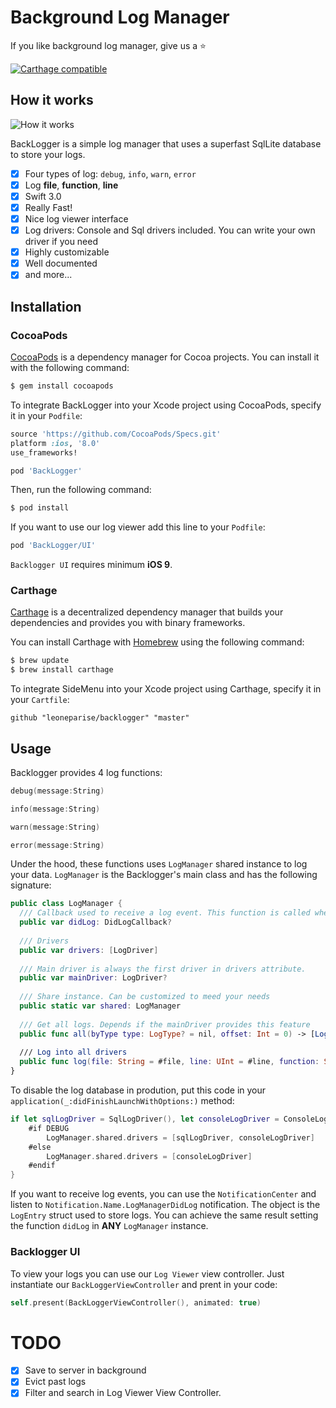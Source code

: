 # Background Log Manager
If you like background log manager, give us a ⭐️

[![Carthage compatible](https://img.shields.io/badge/Carthage-compatible-4BC51D.svg?style=flat)](https://github.com/Carthage/Carthage)

## How it works

![How it works](https://media.giphy.com/media/xUA7beWGXcSpAPMNEs/giphy.gif)

BackLogger is a simple log manager that uses a superfast SqlLite database to store your logs.

- [x] Four types of log: `debug`, `info`, `warn`, `error`
- [x] Log **file**, **function**, **line** 
- [x] Swift 3.0
- [x] Really Fast!
- [x] Nice log viewer interface
- [x] Log drivers: Console and Sql drivers included. You can write your own driver if you need
- [x] Highly customizable
- [x] Well documented
- [x] and more...

## Installation
### CocoaPods

[CocoaPods](http://cocoapods.org) is a dependency manager for Cocoa projects. You can install it with the following command:

```bash
$ gem install cocoapods
```

To integrate BackLogger into your Xcode project using CocoaPods, specify it in your `Podfile`:

```ruby
source 'https://github.com/CocoaPods/Specs.git'
platform :ios, '8.0'
use_frameworks!

pod 'BackLogger'
```

Then, run the following command:

```bash
$ pod install
```

If you want to use our log viewer add this line to your `Podfile`:
```ruby
pod 'BackLogger/UI'
```

`Backlogger UI` requires minimum **iOS 9**.

### Carthage

[Carthage](https://github.com/Carthage/Carthage) is a decentralized dependency manager that builds your dependencies and provides you with binary frameworks.

You can install Carthage with [Homebrew](http://brew.sh/) using the following command:

```bash
$ brew update
$ brew install carthage
```

To integrate SideMenu into your Xcode project using Carthage, specify it in your `Cartfile`:

```ogdl
github "leoneparise/backlogger" "master"
```
## Usage

Backlogger provides 4 log functions:

```swift
debug(message:String)
```

```swift
info(message:String)
```

```swift
warn(message:String)
```

```swift
error(message:String)
```

Under the hood, these functions uses `LogManager` shared instance to log your data. `LogManager` is the Backlogger's main class and has the following signature:

```swift
public class LogManager {
  /// Callback used to receive a log event. This function is called when ANY LogManager saves a log.
  public var didLog: DidLogCallback?
  
  /// Drivers
  public var drivers: [LogDriver]
    
  /// Main driver is always the first driver in drivers attribute.
  public var mainDriver: LogDriver?
  
  /// Share instance. Can be customized to meed your needs
  public static var shared: LogManager
    
  /// Get all logs. Depends if the mainDriver provides this feature
  public func all(byType type: LogType? = nil, offset: Int = 0) -> [LogEntry]?
  
  /// Log into all drivers
  public func log(file: String = #file, line: UInt = #line, function: String = #function, type: LogType = .debug, message: String)  
}
```

To disable the log database in prodution, put this code in your `application(_:didFinishLaunchWithOptions:)` method:
```swift
if let sqlLogDriver = SqlLogDriver(), let consoleLogDriver = ConsoleLogDriver() {
    #if DEBUG
        LogManager.shared.drivers = [sqlLogDriver, consoleLogDriver]
    #else
        LogManager.shared.drivers = [consoleLogDriver]
    #endif
}
```
If you want to receive log events, you can use the `NotificationCenter` and listen to `Notification.Name.LogManagerDidLog` notification. The object is the `LogEntry` struct used to store logs. You can achieve the same result setting the function `didLog` in **ANY** `LogManager` instance.

### Backlogger UI

To view your logs you can use our `Log Viewer` view controller. Just instantiate our `BackLoggerViewController` and prent in your code:

```swift
self.present(BackLoggerViewController(), animated: true)
```

# TODO
- [x] Save to server in background
- [x] Evict past logs
- [x] Filter and search in Log Viewer View Controller.
